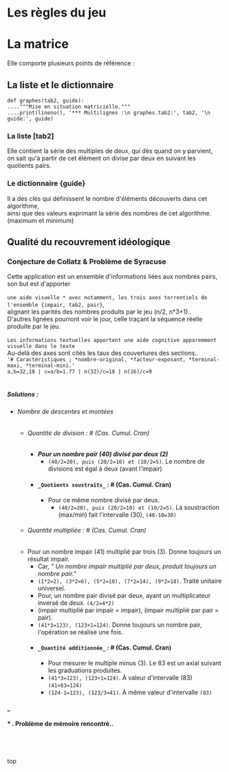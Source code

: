 # Les règles du jeu

# La matrice
Elle comporte plusieurs points de référence :<br>
## La liste et le dictionnaire
`def graphes(tab2, guide):`<br>
`...."""Mise en situation matricielle."""`<br>
`....print(lineno(), '*** Multilignes :\n graphes.tab2:', tab2, '\n guide:', guide)`
### La liste [tab2]
Elle contient la série des multiples de deux, qui dès quand on y parvient, <br>
on sait qu'à partir de cet élément on divise par deux en suivant les quotients pairs.<br>
### Le dictionnaire {guide}
Il a des clés qui définissent le nombre d'éléments découverts dans cet algorithme, <br>
ainsi que des valeurs exprimant la série des nombres de cet algorithme. (maximum et minimum)
## Qualité du recouvrement idéologique
### Conjecture de Collatz & Problème de Syracuse
Cette application est un ensemble d'informations liées aux nombres pairs, son but est d'apporter<br><br>
`une aide visuelle * avec notamment, les trois axes torrentiels de l'ensemble {impair, tab2, pair}`,<br>
alignant les parités des nombres produits par le jeu (n/2, n*3+1)..<br>
D'autres lignées pourront voir le jour, celle traçant la séquence réelle produite par le jeu.<br><br>
`Les informations textuelles apportent une aide cognitive apparemment visuelle dans le texte`<br>
Au-delà des axes sont cités les taux des couvertures des sections..<br>
`'# Caractéristiques ; *nombre-original, *facteur-exposant, *terminal-maxi, *terminal-mini.'`<br>
`a,b=32,18 | c=a/b=1.77 | n(32)/c=18 | n(16)/c=9`<br>
<br>
##### **Solutions :**
* ###### Nombre de descentes et montées
  * ###### _Quantité de division_ :  # (Cas. Cumul. Cran)
    * **_Pour un nombre pair (40) divisé par deux (2)_**
      * `(40/2=20), puis (20/2=10) et (10/2=5)`. Le nombre de divisions est égal à deux (avant l'impair)
    * #### `_Quotients soustraits_` :  # (Cas. Cumul. Cran)
      * Pour ce même nombre divisé par deux.
        * `(40/2=20), puis (20/2=10) et (10/2=5)`. La soustraction (max/min) fait l'intervalle (30), `(40-10=30)`
  *  ###### _Quantité multipliée_ :  # (Cas. Cumul. Cran)
    * Pour un nombre impair (41) multiplié par trois (3). Donne toujours un résultat impair.
      * Car, _" Un nombre impair multiplié par deux, produit toujours un nombre pair."_
      * `(1*2=2), (3*2=6), (5*2=10), (7*2=14), (9*2=18)`. Traité unitaire universel.
      * Pour, un nombre pair divisé par deux, ayant un multiplicateur inversé de deux. `(4/2=4*2)`
      * (impair multiplié par impair = impair), (impair multiplié par pair = pair). 
      * `(41*3=123), (123+1=124)`. Donne toujours un nombre pair, l'opération se réalise une fois.
      * #### `_Quantité additionnée_` :  # (Cas. Cumul. Cran)
        * Pour mesurer le multiple minus (3). Le 83 est un axial suivant les graduations produites.
        * `(41*3=123), (123+1=124)`. À valeur d'intervalle (83) `(41+83=124)`
        * `(124-1=123), (123/3=41)`. À même valeur d'intervalle `(83)`
#### _
#### * . Problème de mémoire rencontré..

<br><br><br>top<br>

